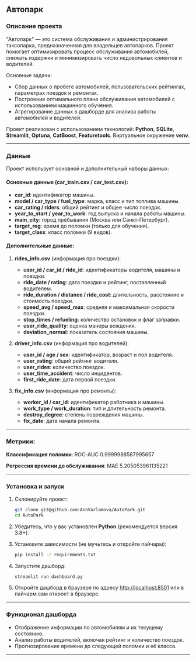 ## Автопарк

### Описание проекта
"Автопарк" — это система обслуживания и администрирования таксопарка, предназначенная для владельцев автопарков. Проект помогает оптимизировать процесс обслуживания автомобилей, снижать издержки и минимизировать число недовольных клиентов и водителей. 

Основные задачи:
- Сбор данных о пробеге автомобилей, пользовательских рейтингах, параметрах поездок и ремонтах.
- Построение оптимального плана обслуживания автомобилей с использованием машинного обучения.
- Агрегирование данных в дашборде для анализа работы автомобилей и водителей.

Проект реализован с использованием технологий: **Python**, **SQLite**, **Streamlit**, **Optuna**, **CatBoost**, **Featuretools**.
Виртуальное окружение **venv**.

---

### Данные
Проект использует основной и дополнительный наборы данных:

#### Основные данные (car_train.csv / car_test.csv):
- **car_id**: идентификатор машины.
- **model / car_type / fuel_type**: марка, класс и тип топлива машины.
- **car_rating / riders**: общий рейтинг и общее число поездок.
- **year_to_start / year_to_work**: год выпуска и начала работы машины.
- **main_city**: город пребывания (Москва или Санкт-Петербург).
- **target_reg**: время до поломки (только для обучения).
- **target_class**: класс поломки (9 видов).

#### Дополнительные данные:
1. **rides_info.csv** (информация про поездки):
   - **user_id / car_id / ride_id**: идентификаторы водителя, машины и поездки.
   - **ride_date / rating**: дата поездки и рейтинг, поставленный водителем.
   - **ride_duration / distance / ride_cost**: длительность, расстояние и стоимость поездки.
   - **speed_avg / speed_max**: средняя и максимальная скорости поездки.
   - **stop_times / refueling**: количество остановок и флаг заправки.
   - **user_ride_quality**: оценка манеры вождения.
   - **deviation_normal**: показатель состояния машины.

2. **driver_info.csv** (информация про водителей):
   - **user_id / age / sex**: идентификатор, возраст и пол водителя.
   - **user_rating**: общий рейтинг водителя.
   - **user_rides**: количество поездок.
   - **user_time_accident**: число инцидентов.
   - **first_ride_date**: дата первой поездки.

3. **fix_info.csv** (информация про ремонты):
   - **worker_id / car_id**: идентификатор работника и машины.
   - **work_type / work_duration**: тип и длительность ремонта.
   - **destroy_degree**: степень повреждения машины.
   - **fix_date**: дата начала ремонта.

---


### Метрики:
**Классификация поломки**: ROC-AUC 0.9999988587995657

**Регрессия времени до обслуживания**: MAE 5.205053961135221

---


### Установка и запуск
1. Склонируйте проект:
   ```bash
   git clone git@github.com:AnnVarlamova/AutoPark.git
   cd AutoPark
   ```

2. Убедитесь, что у вас установлен **Python** (рекомендуется версия 3.8+).

3. Установите зависимости (не мучьтесь и откройте пайчарм):
   ```bash
   pip install -r requirements.txt
   ```

4. Запустите дашборд:
   ```bash
   streamlit run dashboard.py
   ```

5. Откройте дашборд в браузере по адресу [http://localhost:8501](http://localhost:8501) или в пайчарм сам откроет в браузере.

---

### Функционал дашборда
- Отображение информации по автомобилям и их текущему состоянию.
- Анализ работы водителей, включая рейтинг и количество поездок.
- Прогнозирование времени до следующей поломки и её класса.

---
